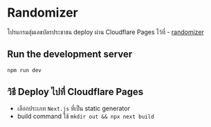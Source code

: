 # Randomizer

โปรแกรมสุ่มเลขบัตรประชาชน deploy ผ่าน Cloudflare Pages ไว้ที่ - [randomizer](https://randomizer.ignitry.com/)

## Run the development server

```bash
npm run dev
```

## วิธี Deploy ไปที่ Cloudflare Pages

- เลือกประเภท `Next.js`  ที่เป็น static generator
- build command ใช้ `mkdir out && npx next build`
